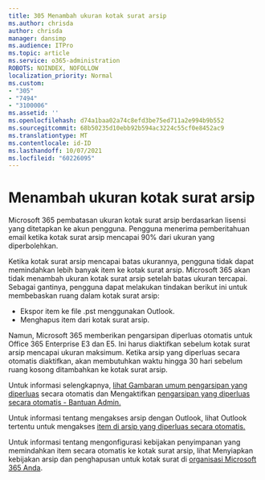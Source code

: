 ```yaml
---
title: 305 Menambah ukuran kotak surat arsip
ms.author: chrisda
author: chrisda
manager: dansimp
ms.audience: ITPro
ms.topic: article
ms.service: o365-administration
ROBOTS: NOINDEX, NOFOLLOW
localization_priority: Normal
ms.custom:
- "305"
- "7494"
- "3100006"
ms.assetid: ''
ms.openlocfilehash: d74a1baa02a74c8efd3be75ed711a2e994b9b552
ms.sourcegitcommit: 68b50235d10ebb92b594ac3224c55cf0e8452ac9
ms.translationtype: MT
ms.contentlocale: id-ID
ms.lasthandoff: 10/07/2021
ms.locfileid: "60226095"
---
```

# <a name="increase-the-archive-mailbox-size"></a>Menambah ukuran kotak surat arsip

Microsoft 365 pembatasan ukuran kotak surat arsip berdasarkan lisensi yang ditetapkan ke akun pengguna. Pengguna menerima pemberitahuan email ketika kotak surat arsip mencapai 90% dari ukuran yang diperbolehkan.

Ketika kotak surat arsip mencapai batas ukurannya, pengguna tidak dapat memindahkan lebih banyak item ke kotak surat arsip. Microsoft 365 akan tidak menambah ukuran kotak surat arsip setelah batas ukuran tercapai. Sebagai gantinya, pengguna dapat melakukan tindakan berikut ini untuk membebaskan ruang dalam kotak surat arsip:

- Ekspor item ke file .pst menggunakan Outlook.
- Menghapus item dari kotak surat arsip.

Namun, Microsoft 365 memberikan pengarsipan diperluas otomatis untuk Office 365 Enterprise E3 dan E5. Ini harus diaktifkan sebelum kotak surat arsip mencapai ukuran maksimum. Ketika arsip yang diperluas secara otomatis diaktifkan, akan membutuhkan waktu hingga 30 hari sebelum ruang kosong ditambahkan ke kotak surat arsip.

Untuk informasi selengkapnya, [lihat Gambaran umum pengarsipan yang diperluas](https://docs.microsoft.com/microsoft-365/compliance/autoexpanding-archiving) secara otomatis dan Mengaktifkan [pengarsipan yang diperluas secara otomatis - Bantuan Admin.](https://docs.microsoft.com/microsoft-365/compliance/enable-autoexpanding-archiving)

Untuk informasi tentang mengakses arsip dengan Outlook, lihat Outlook tertentu untuk mengakses [item di arsip yang diperluas secara otomatis.](https://docs.microsoft.com/microsoft-365/compliance/autoexpanding-archiving#outlook-requirements-for-accessing-items-in-an-auto-expanded-archive)

Untuk informasi tentang mengonfigurasi kebijakan penyimpanan yang memindahkan item secara otomatis ke kotak surat arsip, lihat Menyiapkan kebijakan arsip dan penghapusan untuk kotak surat di [organisasi Microsoft 365 Anda](https://docs.microsoft.com//microsoft-365/compliance/set-up-an-archive-and-deletion-policy-for-mailboxes).